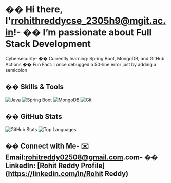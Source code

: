 # �� Hi there, I&#39;rrohithreddycse_2305h9@mgit.ac.in!- �� I’m passionate about Full Stack Development
Cybersecurity- �� Currently learning: Spring Boot, MongoDB, and GitHub Actions
�� Fun Fact: I once debugged a 50-line error just by adding a semicolon
## ��️ Skills &amp; Tools
![Java](https://img.shields.io/badge/Java-ED8B00?style=for-the-badge&amp;logo=java&amp;logoColor=white)
![Spring Boot](https://img.shields.io/badge/SpringBoot-6DB33F?style=for-the-badge&amp;logo=spring-boot&amp;logoColor=white)
![MongoDB](https://img.shields.io/badge/MongoDB-4DB33D?style=for-the-badge&amp;logo=mongodb&amp;logoColor=white)
![Git](https://img.shields.io/badge/Git-F05032?style=for-the-badge&amp;logo=git&amp;logoColor=white)
## �� GitHub Stats
![GitHub Stats](https://github-readme-stats.vercel.app/api?username=rrohithreddy_cse2305h9@mgit.ac.in&amp;show_icons=true&amp;theme=radical)
![Top Languages](https://github-readme-stats.vercel.app/api/top-langs/?username=rrohithreddy_cse2305h9@mgit.ac.in&amp;layout=compact)
## �� Connect with Me- ✉️ Email:rohitreddy02508@gmail.com.com- �� LinkedIn: [Rohit Reddy Profile](https://linkedin.com/in/Rohit Reddy)
